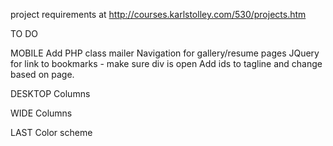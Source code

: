 project requirements at http://courses.karlstolley.com/530/projects.htm

TO DO 

MOBILE
Add PHP class mailer
Navigation for gallery/resume pages
JQuery for link to bookmarks - make sure div is open
Add ids to tagline and change based on page. 

DESKTOP
Columns


WIDE
Columns

LAST
Color scheme
